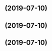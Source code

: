 <a name=""></a>
##  (2019-07-10)




<a name=""></a>
##  (2019-07-10)




<a name=""></a>
##  (2019-07-10)




